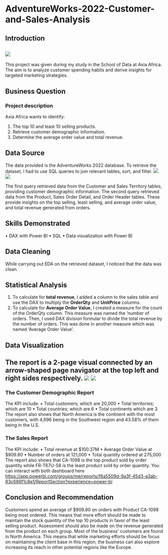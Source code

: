 # AdventureWorks-2022-Customer-and-Sales-Analysis
## Introduction
![](salespic)
----
This project was given during my study in the School of Data at Axia Africa. The aim is to analyze customer spending habits and derive insights for targeted marketing strategies.

## Business Question
### Project description
Axia Africa wants to identify:
1.	The top 10 and least 10 selling products.
2.	Retrieve customer demographic information.
3.	Determine the average order value and total revenue. 

## Data Source
The data provided is the AdventureWorks 2022 database. To retrieve the dataset, I had to use SQL queries to join relevant tables, sort, and filter.
![](customernew)
![](salesnew)

The first query retrieved data from the Customer and Sales Territory tables, providing customer demographic information. 
The second query retrieved data from the Product, Sales Order Detail, and Order Header tables. These provide insights on the top selling, least selling, and average order value, and total revenue generated from orders.

## Skills Demonstrated
•	DAX with Power BI
•	SQL 
•	Data visualization with Power BI

## Data Cleaning
While carrying out EDA on the retrieved dataset, I noticed that the data was clean.
## Statistical Analysis
1.	To calculate for **total revenue**, I added a column to the sales table and use the DAX to multiply the **OrderQty** and **UnitPrice** columns.
2.	To calculate for **Average Order Value**, I created a measure for the count of the OrderQty column. This measure was named the ‘number of orders. Then, I used DAX division formular to divide the total revenue by the number of orders. This was done in another measure which was named ‘Average Order Value’.

## Data Visualization
The report is a 2-page visual connected by an arrow-shaped page navigator at the top left and right sides respectively.
![](project1_customer)
![](project1sales)
---------
### The Customer Demographic Report
The KPI include:
•	Total customers; which are 20,000
•	Total territories; which are 10
•	Total countries; which are 6
•	Total continents which are 3.
The report also shows that North America is the continent with the most customers, with 4,696 being in the Southwest region and 43.58% of them being in the U.S.

### The Sales Report
The KPI include:
•	Total revenue at $100.37M
•	Average Order Value at $909.80
•	Number of orders at 121,000
•	Total quantity ordered at 275,000
The report also shows that CA-1098 is the top product sold by order quantity while FR-T67U-58 is the least product sold by order quantity.
You can interact with both dashboard here https://app.powerbi.com/groups/me/reports/f6a5509d-9a3f-45d3-a3ab-83c686f1c8e1/ReportSection?experience=power-bi

## Conclusion and Recommendation
Customers spend an average of $909.80 on orders with Product CA-1098 being most ordered. This means that more effort should be made to maintain the stock quantity of the top 10 products in favor of the least selling product. Assessment should also be made on the revenue generated from the product on each group.
Most of the business’ customers are found in North America. This means that while marketing efforts should be focus on maintaining the client base in this region, the business can also explore increasing its reach in other potential regions like the Europe.

